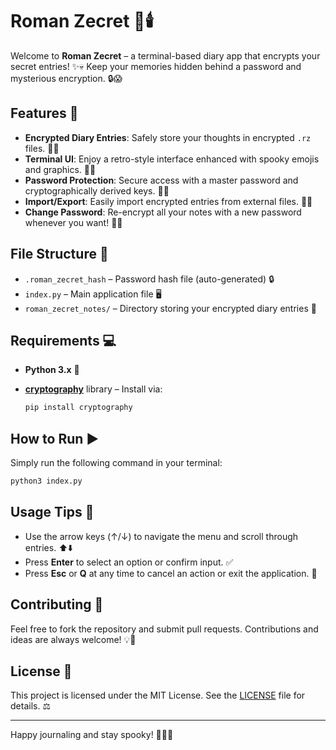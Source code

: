 # Roman Zecret 🔐🕯️

Welcome to **Roman Zecret** – a terminal-based diary app that encrypts your secret entries! ✨💀 Keep your memories hidden behind a password and mysterious encryption. 🔒😱

## Features 🚀
- **Encrypted Diary Entries**: Safely store your thoughts in encrypted `.rz` files. 📜🔑
- **Terminal UI**: Enjoy a retro-style interface enhanced with spooky emojis and graphics. 👻🦇
- **Password Protection**: Secure access with a master password and cryptographically derived keys. 🔐💪
- **Import/Export**: Easily import encrypted entries from external files. 🔄📁
- **Change Password**: Re-encrypt all your notes with a new password whenever you want! 🔄🔑

## File Structure 📁
- `.roman_zecret_hash` – Password hash file (auto-generated) 🔒
- `index.py` – Main application file 🖥️
- `roman_zecret_notes/` – Directory storing your encrypted diary entries 📜

## Requirements 💻
- **Python 3.x** 🐍
- [**cryptography**](https://cryptography.io/en/latest/) library – Install via:
  
  ```sh
  pip install cryptography
  ```

## How to Run ▶️
Simply run the following command in your terminal:

```sh
python3 index.py
```

## Usage Tips 🎃
- Use the arrow keys (↑/↓) to navigate the menu and scroll through entries. ⬆️⬇️
- Press **Enter** to select an option or confirm input. ✅
- Press **Esc** or **Q** at any time to cancel an action or exit the application. 🚪

## Contributing 🤝
Feel free to fork the repository and submit pull requests. Contributions and ideas are always welcome! 💡🌟

## License 📜
This project is licensed under the MIT License. See the [LICENSE](LICENSE) file for details. ⚖️

---

Happy journaling and stay spooky! 🎃💀👻